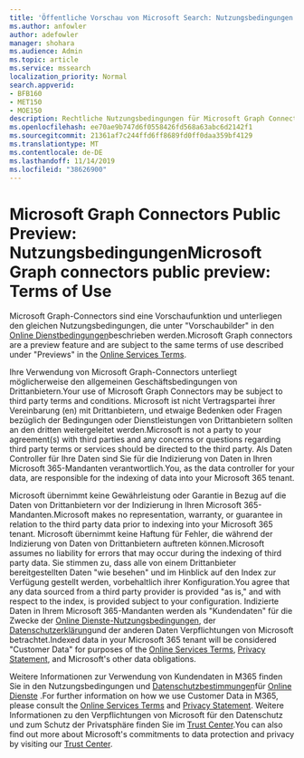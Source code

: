 ```yaml
---
title: 'Öffentliche Vorschau von Microsoft Search: Nutzungsbedingungen'
ms.author: anfowler
author: adefowler
manager: shohara
ms.audience: Admin
ms.topic: article
ms.service: mssearch
localization_priority: Normal
search.appverid:
- BFB160
- MET150
- MOE150
description: Rechtliche Nutzungsbedingungen für Microsoft Graph Connectors Public Preview für Microsoft Search
ms.openlocfilehash: ee70ae9b747d6f0558426fd568a63abc6d2142f1
ms.sourcegitcommit: 21361af7c244ffd6ff8689fd0ff0daa359bf4129
ms.translationtype: MT
ms.contentlocale: de-DE
ms.lasthandoff: 11/14/2019
ms.locfileid: "38626900"
---
```

# <a name="microsoft-graph-connectors-public-preview-terms-of-use"></a><span data-ttu-id="ae110-103">Microsoft Graph Connectors Public Preview: Nutzungsbedingungen</span><span class="sxs-lookup"><span data-stu-id="ae110-103">Microsoft Graph connectors public preview: Terms of Use</span></span>

<span data-ttu-id="ae110-104">Microsoft Graph-Connectors sind eine Vorschaufunktion und unterliegen den gleichen Nutzungsbedingungen, die unter "Vorschaubilder" in den [Online Dienstbedingungen](http://www.microsoftvolumelicensing.com/Downloader.aspx?documenttype=OST&lang=English)beschrieben werden.</span><span class="sxs-lookup"><span data-stu-id="ae110-104">Microsoft Graph connectors are a preview feature and are subject to the same terms of use described under "Previews" in the [Online Services Terms](http://www.microsoftvolumelicensing.com/Downloader.aspx?documenttype=OST&lang=English).</span></span>

<span data-ttu-id="ae110-105">Ihre Verwendung von Microsoft Graph-Connectors unterliegt möglicherweise den allgemeinen Geschäftsbedingungen von Drittanbietern.</span><span class="sxs-lookup"><span data-stu-id="ae110-105">Your use of Microsoft Graph Connectors may be subject to third party terms and conditions.</span></span> <span data-ttu-id="ae110-106">Microsoft ist nicht Vertragspartei ihrer Vereinbarung (en) mit Drittanbietern, und etwaige Bedenken oder Fragen bezüglich der Bedingungen oder Dienstleistungen von Drittanbietern sollten an den dritten weitergeleitet werden.</span><span class="sxs-lookup"><span data-stu-id="ae110-106">Microsoft is not a party to your agreement(s) with third parties and any concerns or questions regarding third party terms or services should be directed to the third party.</span></span> <span data-ttu-id="ae110-107">Als Daten Controller für Ihre Daten sind Sie für die Indizierung von Daten in Ihren Microsoft 365-Mandanten verantwortlich.</span><span class="sxs-lookup"><span data-stu-id="ae110-107">You, as the data controller for your data, are responsible for the indexing of data into your Microsoft 365 tenant.</span></span>

<span data-ttu-id="ae110-108">Microsoft übernimmt keine Gewährleistung oder Garantie in Bezug auf die Daten von Drittanbietern vor der Indizierung in Ihren Microsoft 365-Mandanten.</span><span class="sxs-lookup"><span data-stu-id="ae110-108">Microsoft makes no representation, warranty, or guarantee in relation to the third party data prior to indexing into your Microsoft 365 tenant.</span></span>  <span data-ttu-id="ae110-109">Microsoft übernimmt keine Haftung für Fehler, die während der Indizierung von Daten von Drittanbietern auftreten können.</span><span class="sxs-lookup"><span data-stu-id="ae110-109">Microsoft assumes no liability for errors that may occur during the indexing of third party data.</span></span>  <span data-ttu-id="ae110-110">Sie stimmen zu, dass alle von einem Drittanbieter bereitgestellten Daten "wie besehen" und im Hinblick auf den Index zur Verfügung gestellt werden, vorbehaltlich ihrer Konfiguration.</span><span class="sxs-lookup"><span data-stu-id="ae110-110">You agree that any data sourced from a third party provider is provided "as is," and with respect to the index, is provided subject to your configuration.</span></span> <span data-ttu-id="ae110-111">Indizierte Daten in Ihrem Microsoft 365-Mandanten werden als "Kundendaten" für die Zwecke der [Online Dienste-Nutzungsbedingungen](http://www.microsoftvolumelicensing.com/Downloader.aspx?documenttype=OST&lang=English), der [Datenschutzerklärung](https://privacy.microsoft.com/privacystatement)und der anderen Daten Verpflichtungen von Microsoft betrachtet.</span><span class="sxs-lookup"><span data-stu-id="ae110-111">Indexed data in your Microsoft 365 tenant will be considered "Customer Data" for purposes of the [Online Services Terms](http://www.microsoftvolumelicensing.com/Downloader.aspx?documenttype=OST&lang=English), [Privacy Statement](https://privacy.microsoft.com/privacystatement), and Microsoft's other data obligations.</span></span>

<span data-ttu-id="ae110-112">Weitere Informationen zur Verwendung von Kundendaten in M365 finden Sie in den Nutzungsbedingungen und [Datenschutzbestimmungen](https://privacy.microsoft.com/privacystatement)für [Online Dienste](http://www.microsoftvolumelicensing.com/Downloader.aspx?documenttype=OST&lang=English) .</span><span class="sxs-lookup"><span data-stu-id="ae110-112">For further information on how we use Customer Data in M365, please consult the [Online Services Terms](http://www.microsoftvolumelicensing.com/Downloader.aspx?documenttype=OST&lang=English) and [Privacy Statement](https://privacy.microsoft.com/privacystatement).</span></span> <span data-ttu-id="ae110-113">Weitere Informationen zu den Verpflichtungen von Microsoft für den Datenschutz und zum Schutz der Privatsphäre finden Sie im [Trust Center](https://www.microsoft.com/trust-center).</span><span class="sxs-lookup"><span data-stu-id="ae110-113">You can also find out more about Microsoft's commitments to data protection and privacy by visiting our [Trust Center](https://www.microsoft.com/trust-center).</span></span>

